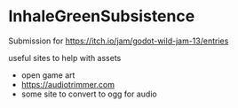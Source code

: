 # InhaleGreenSubsistence

Submission for https://itch.io/jam/godot-wild-jam-13/entries


useful sites to help with assets

- open game art
- https://audiotrimmer.com
- some site to convert to ogg for audio
